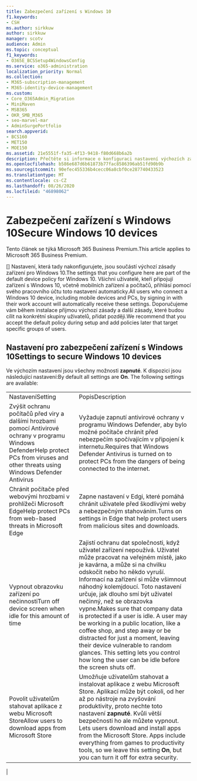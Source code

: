 ```yaml
---
title: Zabezpečení zařízení s Windows 10
f1.keywords:
- CSH
ms.author: sirkkuw
author: sirkkuw
manager: scotv
audience: Admin
ms.topic: conceptual
f1_keywords:
- O365E_BCSSetup4WindowsConfig
ms.service: o365-administration
localization_priority: Normal
ms.collection:
- M365-subscription-management
- M365-identity-device-management
ms.custom:
- Core_O365Admin_Migration
- MiniMaven
- MSB365
- OKR_SMB_M365
- seo-marvel-mar
- AdminSurgePortfolio
search.appverid:
- BCS160
- MET150
- MOE150
ms.assetid: 21e5551f-fa35-4f13-9418-f80d668b6a2b
description: Přečtěte si informace o konfiguraci nastavení výchozích zásad zařízení, která se budou zobrazovat při přihlášení ke svému pracovnímu nebo školnímu účtu.
ms.openlocfilehash: b586e687d6b61873b77fac8586396ab51fd90b9b
ms.sourcegitcommit: 90efec455336b4cecc06a8cbf0ce287740433523
ms.translationtype: MT
ms.contentlocale: cs-CZ
ms.lasthandoff: 08/26/2020
ms.locfileid: "46898062"
---
```

# <a name="secure-windows-10-devices"></a><span data-ttu-id="26800-103">Zabezpečení zařízení s Windows 10</span><span class="sxs-lookup"><span data-stu-id="26800-103">Secure Windows 10 devices</span></span>

<span data-ttu-id="26800-104">Tento článek se týká Microsoft 365 Business Premium.</span><span class="sxs-lookup"><span data-stu-id="26800-104">This article applies to Microsoft 365 Business Premium.</span></span>

<span data-ttu-id="26800-105">[] Nastavení, která tady nakonfigurujete, jsou součástí výchozí zásady zařízení pro Windows 10.</span><span class="sxs-lookup"><span data-stu-id="26800-105">The settings that you configure here are part of the default device policy for Windows 10.</span></span> <span data-ttu-id="26800-106">Všichni uživatelé, kteří připojují zařízení s Windows 10, včetně mobilních zařízení a počítačů, přihlásí pomocí svého pracovního účtu toto nastavení automaticky.</span><span class="sxs-lookup"><span data-stu-id="26800-106">All users who connect a Windows 10 device, including mobile devices and PCs, by signing in with their work account will automatically receive these settings.</span></span> <span data-ttu-id="26800-107">Doporučujeme vám během instalace přijmou výchozí zásady a další zásady, které budou cílit na konkrétní skupiny uživatelů, přidat později.</span><span class="sxs-lookup"><span data-stu-id="26800-107">We recommend that you accept the default policy during setup and add policies later that target specific groups of users.</span></span>
  
## <a name="settings-to-secure-windows-10-devices"></a><span data-ttu-id="26800-108">Nastavení pro zabezpečení zařízení s Windows 10</span><span class="sxs-lookup"><span data-stu-id="26800-108">Settings to secure Windows 10 devices</span></span>

<span data-ttu-id="26800-p102">Ve výchozím nastavení jsou všechny možnosti **zapnuté**. K dispozici jsou následující nastavení:</span><span class="sxs-lookup"><span data-stu-id="26800-p102">By default all settings are **On**. The following settings are available:</span></span>
  
|||
|:-----|:-----|
|<span data-ttu-id="26800-111">Nastavení</span><span class="sxs-lookup"><span data-stu-id="26800-111">Setting</span></span>  <br/> |<span data-ttu-id="26800-112">Popis</span><span class="sxs-lookup"><span data-stu-id="26800-112">Description</span></span>  <br/> |
|<span data-ttu-id="26800-113">Zvýšit ochranu počítačů před viry a dalšími hrozbami pomocí Antivirové ochrany v programu Windows Defender</span><span class="sxs-lookup"><span data-stu-id="26800-113">Help protect PCs from viruses and other threats using Windows Defender Antivirus</span></span>  <br/> |<span data-ttu-id="26800-114">Vyžaduje zapnutí antivirové ochrany v programu Windows Defender, aby bylo možné počítače chránit před nebezpečím spočívajícím v připojení k internetu.</span><span class="sxs-lookup"><span data-stu-id="26800-114">Requires that Windows Defender Antivirus is turned on to protect PCs from the dangers of being connected to the internet.</span></span>  <br/> |
|<span data-ttu-id="26800-115">Chránit počítače před webovými hrozbami v prohlížeči Microsoft Edge</span><span class="sxs-lookup"><span data-stu-id="26800-115">Help protect PCs from web-based threats in Microsoft Edge</span></span>  <br/> |<span data-ttu-id="26800-116">Zapne nastavení v Edgi, které pomáhá chránit uživatele před škodlivými weby a nebezpečným stahováním.</span><span class="sxs-lookup"><span data-stu-id="26800-116">Turns on settings in Edge that help protect users from malicious sites and downloads.</span></span>  <br/> |
|<span data-ttu-id="26800-117">Vypnout obrazovku zařízení po nečinnosti</span><span class="sxs-lookup"><span data-stu-id="26800-117">Turn off device screen when idle for this amount of time</span></span>  <br/> |<span data-ttu-id="26800-p103">Zajistí ochranu dat společnosti, když uživatel zařízení nepoužívá. Uživatel může pracovat na veřejném místě, jako je kavárna, a může si na chvilku odskočit nebo ho někdo vyruší. Informací na zařízení si může všimnout náhodný kolemjdoucí. Toto nastavení určuje, jak dlouho smí být uživatel nečinný, než se obrazovka vypne.</span><span class="sxs-lookup"><span data-stu-id="26800-p103">Makes sure that company data is protected if a user is idle. A user may be working in a public location, like a coffee shop, and step away or be distracted for just a moment, leaving their device vulnerable to random glances. This setting lets you control how long the user can be idle before the screen shuts off.</span></span>  <br/> |
|<span data-ttu-id="26800-121">Povolit uživatelům stahovat aplikace z webu Microsoft Store</span><span class="sxs-lookup"><span data-stu-id="26800-121">Allow users to download apps from Microsoft Store</span></span>  <br/> |<span data-ttu-id="26800-p104">Umožňuje uživatelům stahovat a instalovat aplikace z webu Microsoft Store. Aplikací může být cokoli, od her až po nástroje na zvyšování produktivity, proto nechte toto nastavení **zapnuté**. Kvůli větší bezpečnosti ho ale můžete vypnout.  </span><span class="sxs-lookup"><span data-stu-id="26800-p104">Lets users download and install apps from the Microsoft Store. Apps include everything from games to productivity tools, so we leave this setting **On**, but you can turn it off for extra security.  </span></span><br/> |
|